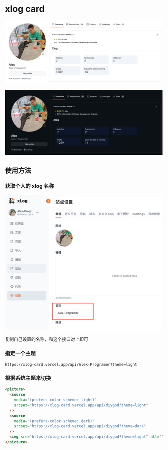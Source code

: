 # xlog card

![light](light.png)

![dark](dark.png)

## 使用方法

### 获取个人的 xlog 名称

![](guid.png)

复制自己设置的名称，和这个接口对上即可

### 指定一个主题

```shell
https://xlog-card.vercel.app/api/Alex-Programer?theme=light
```

### 根据系统主题来切换

```html
<picture>
  <source
    media="(prefers-color-scheme: light)"
    srcset="https://xlog-card.vercel.app/api/diygod?theme=light"
  />
  <source
    media="(prefers-color-scheme: dark)"
    srcset="https://xlog-card.vercel.app/api/diygod?theme=dark"
  />
  <img src="https://xlog-card.vercel.app/api/diygod?theme=light" alt="" />
</picture>
```
